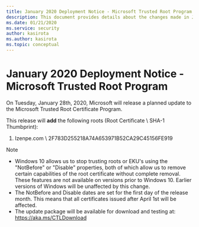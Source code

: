 ```yaml
---
title: January 2020 Deployment Notice - Microsoft Trusted Root Program 
description: This document provides details about the changes made in January 2020 to the root store.
ms.date: 01/21/2020
ms.service: security
author: kasirota
ms.author: kasirota
ms.topic: conceptual
---
```


# January 2020 Deployment Notice - Microsoft Trusted Root Program 

On Tuesday, January 28th, 2020, Microsoft will release a planned update to the Microsoft Trusted Root Certificate Program.

This release will **add** the following roots (Root Certificate \\ SHA-1 Thumbprint):

1. Izenpe.com \\ 2F783D255218A74A653971B52CA29C45156FE919


>[!NOTE]
> * Windows 10 allows us to stop trusting roots or EKU's using the "NotBefore" or "Disable" properties, both of which allow us to remove certain capabilities of the root certificate without complete removal. These features are not available on versions prior to Windows 10. Earlier versions of Windows will be unaffected by this change. 
> * The NotBefore and Disable dates are set for the first day of the release month. This means that all certificates issued after April 1st will be affected.  
> * The update package will be available for download and testing at: <https://aka.ms/CTLDownload>
